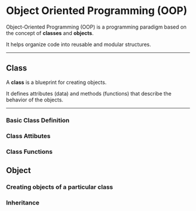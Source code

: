# Object Oriented Programming (OOP)

Object-Oriented Programming (OOP) is a programming paradigm based on the concept of **classes** and **objects**.  

It helps organize code into reusable and modular structures.

---

## Class

A **class** is a blueprint for creating objects.

It defines attributes (data) and methods (functions) that describe the behavior of the objects.

---

### Basic Class Definition
### Class Attibutes
### Class Functions


## Object
### Creating objects of a particular class

### Inheritance
